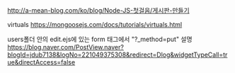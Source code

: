 http://a-mean-blog.com/ko/blog/Node-JS-첫걸음/게시판-만들기

virtuals
https://mongoosejs.com/docs/tutorials/virtuals.html

users폴더 안의 edit.ejs에 있는 form 태그에서 "?\_method=put" 설명
https://blog.naver.com/PostView.naver?blogId=jdub7138&logNo=221049375308&redirect=Dlog&widgetTypeCall=true&directAccess=false
